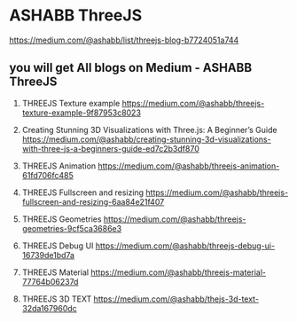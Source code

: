 # ASHABB ThreeJS

https://medium.com/@ashabb/list/threejs-blog-b7724051a744

## you will get All blogs on Medium - ASHABB ThreeJS

 1. THREEJS Texture example
 https://medium.com/@ashabb/threejs-texture-example-9f87953c8023

 2. Creating Stunning 3D Visualizations with Three.js: A Beginner’s Guide
 https://medium.com/@ashabb/creating-stunning-3d-visualizations-with-three-js-a-beginners-guide-ed7c2b3df870

 3. THREEJS Animation
 https://medium.com/@ashabb/threejs-animation-61fd706fc485

 4. THREEJS Fullscreen and resizing
 https://medium.com/@ashabb/threejs-fullscreen-and-resizing-6aa84e21f407

 5. THREEJS Geometries
 https://medium.com/@ashabb/threejs-geometries-9cf5ca3686e3

 6. THREEJS Debug UI
https://medium.com/@ashabb/threejs-debug-ui-16739de1bd7a

7. THREEJS Material
https://medium.com/@ashabb/threejs-material-77764b06237d

8. THREEJS 3D TEXT
https://medium.com/@ashabb/thejs-3d-text-32da167960dc